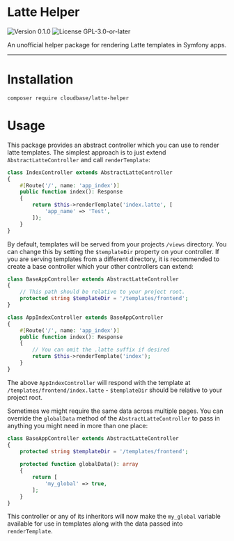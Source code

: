 # Latte Helper

<p>
<!-- Version Badge -->
<img src="https://img.shields.io/badge/Version-0.1.0-blue" alt="Version 0.1.0">
<!-- License Badge -->
<img src="https://img.shields.io/badge/License-GPL--3.0--or--later-40adbc" alt="License GPL-3.0-or-later">
</p>

An unofficial helper package for rendering Latte templates in Symfony apps.

---

# Installation

```shell
composer require cloudbase/latte-helper
```

# Usage

This package provides an abstract controller which you can use to render latte templates. The simplest approach is to
just extend `AbstractLatteController` and call `renderTemplate`:

```php
class IndexController extends AbstractLatteController
{
    #[Route('/', name: 'app_index')]
    public function index(): Response
    {
        return $this->renderTemplate('index.latte', [
            'app_name' => 'Test',
        ]);
    }
}
```

By default, templates will be served from your projects `/views` directory. You can change this by setting the 
`$templateDir` property on your controller. If you are serving templates from a different directory, it is recommended
to create a base controller which your other controllers can extend:

```php
class BaseAppController extends AbstractLatteController
{
    // This path should be relative to your project root.
    protected string $templateDir = '/templates/frontend';
}

class AppIndexController extends BaseAppController
{
    #[Route('/', name: 'app_index')]
    public function index(): Response
    {
        // You can omit the .latte suffix if desired
        return $this->renderTemplate('index');
    }
}
```

The above `AppIndexController` will respond with the template at `/templates/frontend/index.latte` - `$templateDir` should 
be relative to your project root.

Sometimes we might require the same data across multiple pages. You can override the `globalData` method of the `AbstractLatteController` 
to pass in anything you might need in more than one place:

```php
class BaseAppController extends AbstractLatteController
{
    protected string $templateDir = '/templates/frontend';
    
    protected function globalData(): array
    {   
        return [
            'my_global' => true,       
        ];  
    }
}
```

This controller or any of its inheritors will now make the `my_global` variable available for use in templates along 
with the data passed into `renderTemplate`.